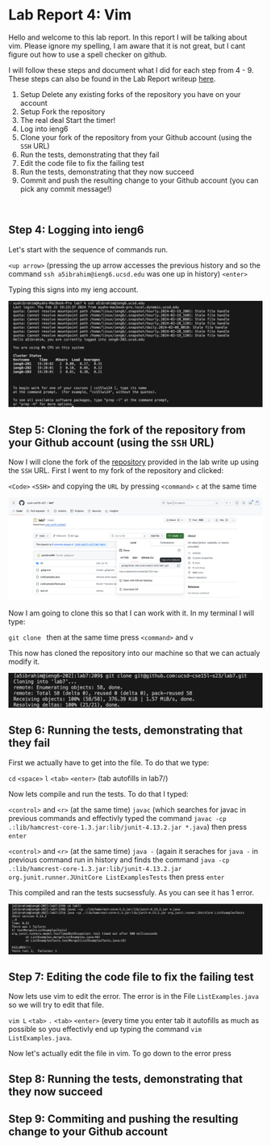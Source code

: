 # **Lab Report 4: Vim**

Hello and welcome to this lab report. In this report I will be talking about vim.
Please ignore my spelling, I am aware that it is not great, but I
cant figure out how to use a spell checker on github.

I will follow these steps and document what I did for each step from 4 - 9. These steps can 
also be found in the Lab Report writeup [here](https://ucsd-cse15l-w24.github.io/week7/index.html).

1. Setup Delete any existing forks of the repository you have on your account
2. Setup Fork the repository
3. The real deal Start the timer!
4. Log into ieng6
5. Clone your fork of the repository from your Github account (using the `SSH` URL)
6. Run the tests, demonstrating that they fail
7. Edit the code file to fix the failing test
8. Run the tests, demonstrating that they now succeed
9. Commit and push the resulting change to your Github account (you can pick any commit message!)

<br>  

## Step 4: Logging into ieng6

Let's start with the sequence of commands run.

`<up arrow>` (pressing the up arrow accesses the previous history and so the command `ssh a5ibrahim@ieng6.ucsd.edu` was one up in history) 
`<enter>`

Typing this signs into my ieng account.

![Screenshot of command](lab4pics/ssh.png)


## Step 5: Cloning the fork of the repository from your Github account (using the `SSH` URL)

Now I will clone the fork of the [repository](https://github.com/ucsd-cse15l-s23/lab7) provided in 
the lab write up using the `SSH` URL. First I went to my fork of the repository and clicked:

`<Code>` `<SSH>` and copying the `URL` by pressing `<command>` `c` at the same time

![Screenshot of ssh](lab4pics/forkClone.png)

Now I am going to clone this so that I can work with it. In my terminal I will type:

`git clone ` then at the same time press `<command>` and `v`

This now has cloned the repository into our machine so that we can actualy modify it.

![Screenshot of git clone](lab4pics/gitClone.png)

## Step 6: Running the tests, demonstrating that they fail

First we actually have to get into the file. To do that we type:

`cd` `<space>` `l` `<tab>` `<enter>` (tab autofills in lab7/)

Now lets compile and run the tests. To do that I typed:

`<control>` and `<r>` (at the same time) `javac` (which searches for javac in previous commands and effectivly typed the command 
`javac -cp .:lib/hamcrest-core-1.3.jar:lib/junit-4.13.2.jar *.java`) then press `enter`

`<control>` and `<r>` (at the same time) `java -` (again it seraches for `java -` in previous command run in history and finds the command
`java -cp .:lib/hamcrest-core-1.3.jar:lib/junit-4.13.2.jar org.junit.runner.JUnitCore ListExamplesTests` then press `enter`

This compiled and ran the tests sucsessfuly. As you can see it has 1 error.

![Screenshot of failing test](lab4pics/testFail.png)

## Step 7: Editing the code file to fix the failing test

Now lets use vim to edit the error. The error is in the File `ListExamples.java` so we will try to edit that file.

`vim L` `<tab>` `.` `<tab>` `<enter>` (every time you enter tab it autofills as much as possible so you effectivly end up typing
the command `vim ListExamples.java`.

Now let's actually edit the file in vim. To go down to the error press

## Step 8: Running the tests, demonstrating that they now succeed

## Step 9: Commiting and pushing the resulting change to your Github account
